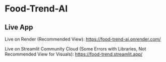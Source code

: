 # Food-Trend-AI

## Live App

Live on Render (Recommended View): https://food-trend-ai.onrender.com/

Live on Streamlit Community Cloud (Some Errors with Libraries, Not Recommended View for Visuals): https://food-trend.streamlit.app/
